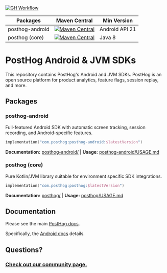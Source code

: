 [![GH Workflow](https://img.shields.io/github/actions/workflow/status/PostHog/posthog-android/build.yml?branch=main)](https://github.com/PostHog/posthog-android/actions)

| Packages        | Maven Central                                                                                                                                                                                  | Min Version    |
| --------------- | ---------------------------------------------------------------------------------------------------------------------------------------------------------------------------------------------- | -------------- |
| posthog-android | [![Maven Central](https://maven-badges.herokuapp.com/sonatype-central/com.posthog/posthog-android/badge.svg)](https://maven-badges.herokuapp.com/sonatype-central/com.posthog/posthog-android) | Android API 21 |
| posthog (core)  | [![Maven Central](https://maven-badges.herokuapp.com/sonatype-central/com.posthog/posthog/badge.svg)](https://maven-badges.herokuapp.com/sonatype-central/com.posthog/posthog)                 | Java 8         |

# PostHog Android & JVM SDKs

This repository contains PostHog's Android and JVM SDKs. PostHog is an open source platform for product analytics, feature flags, session replay, and more.

## Packages

### posthog-android

Full-featured Android SDK with automatic screen tracking, session recording, and Android-specific features.

```kotlin
implementation("com.posthog:posthog-android:$latestVersion")
```

**Documentation:** [posthog-android/](./posthog-android/) | **Usage:** [posthog-android/USAGE.md](./posthog-android/USAGE.md)

### posthog (core)

Pure Kotlin/JVM library suitable for environment specific SDK integrations.

```kotlin
implementation("com.posthog:posthog:$latestVersion")
```

**Documentation:** [posthog/](./posthog/) | **Usage:** [posthog/USAGE.md](./posthog/USAGE.md)

## Documentation

Please see the main [PostHog docs](https://posthog.com/docs).

Specifically, the [Android docs](https://posthog.com/docs/libraries/android) details.

## Questions?

### [Check out our community page.](https://posthog.com/posts)
